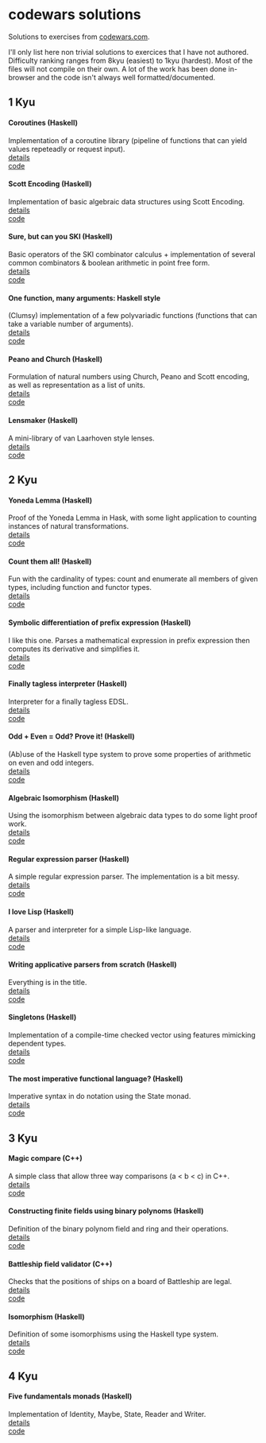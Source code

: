 # codewars solutions

Solutions to exercises from [codewars.com](https://www.codewars.com/). 

I'll only list here non trivial solutions to exercices that I have not authored. Difficulty ranking ranges from 8kyu (easiest) to 1kyu (hardest). Most of the files will not compile on their own. A lot of the work has been done in-browser and the code isn't always well formatted/documented.

## 1 Kyu

#### Coroutines (Haskell)
Implementation of a coroutine library (pipeline of functions that can yield values repeteadly or request input).  
[details](https://www.codewars.com/kata/547a77a6b84a1fb8bf000211)  
[code](haskell/coroutines.hs) 

#### Scott Encoding (Haskell)
Implementation of basic algebraic data structures using Scott Encoding.  
[details](https://www.codewars.com/kata/59c132fb70a3b7efd3000024)  
[code](haskell/scott-encoding.hs) 

#### Sure, but can you SKI (Haskell)
Basic operators of the SKI combinator calculus + implementation of several common combinators & boolean arithmetic in point free form.  
[details](https://www.codewars.com/kata/5a02dccf32b8b988120000da)  
[code](haskell/ski.hs)

#### One function, many arguments: Haskell style
(Clumsy) implementation of a few polyvariadic functions (functions that can take a variable number of arguments).  
[details](https://www.codewars.com/kata/599aed42b9712e1afe000014)  
[code](haskell/polyvariadic-functions.hs)

#### Peano and Church (Haskell)
Formulation of natural numbers using Church, Peano and Scott encoding, as well as representation as a list of units.  
[details](https://www.codewars.com/kata/5922530af9c157651d0000aa)  
[code](haskell/church-and-peano.hs)

#### Lensmaker (Haskell)
A mini-library of van Laarhoven style lenses.  
[details](https://www.codewars.com/kata/54258ffb430ca2e4b5000239)  
[code](haskell/lensmaker.hs)

## 2 Kyu

#### Yoneda Lemma (Haskell)
Proof of the Yoneda Lemma in Hask, with some light application to counting instances of natural transformations.  
[details](https://www.codewars.com/kata/5af33bcdde4c7f94a90000b3)  
[code](haskell/yoneda.hs)

#### Count them all! (Haskell)
Fun with the cardinality of types: count and enumerate all members of given types, including function and functor types.  
[details](https://www.codewars.com/kata/5b1bdc2bccef79e948000086)  
[code](haskell/count-them-all.hs)

#### Symbolic differentiation of prefix expression (Haskell)
I like this one. Parses a mathematical expression in prefix expression then computes its derivative and simplifies it.  
[details](https://www.codewars.com/kata/584daf7215ac503d5a0001ae)  
[code](haskell/symbolic-differentiation.hs)

#### Finally tagless interpreter (Haskell)
Interpreter for a finally tagless EDSL.  
[details](https://www.codewars.com/kata/5424e3bc430ca2e577000048)  
[code](haskell/finally-tagless.hs)

#### Odd + Even = Odd? Prove it! (Haskell)
(Ab)use of the Haskell type system to prove some properties of arithmetic on even and odd integers.  
[details](https://www.codewars.com/kata/599d973255342a0ce400009b)  
[code](haskell/even-odd-proof.hs)

#### Algebraic Isomorphism (Haskell)
Using the isomorphism between algebraic data types to do some light proof work.  
[details](https://www.codewars.com/kata/5917f22dd2563a36a200009c)  
[code](haskell/algebraic-isomorphism.hs)

#### Regular expression parser (Haskell)
A simple regular expression parser. The implementation is a bit messy.  
[details](https://www.codewars.com/kata/5470c635304c127cad000f0d)  
[code](haskell/regex-parser.hs)

#### I love Lisp (Haskell)
A parser and interpreter for a simple Lisp-like language.  
[details](https://www.codewars.com/kata/598a82f07bad362e1d000003)  
[code](haskell/lisp-interpreter.hs)

#### Writing applicative parsers from scratch (Haskell)
Everything is in the title.  
[details](https://www.codewars.com/kata/54f1fdb7f29358dd1f00015d)  
[code](haskell/applicative-parsers.hs)

#### Singletons (Haskell)
Implementation of a compile-time checked vector using features mimicking dependent types.  
[details](https://www.codewars.com/kata/54750ed320c64c64e20002e2)  
[code](haskell/singletons.hs)

#### The most imperative functional language? (Haskell)
Imperative syntax in do notation using the State monad.  
[details](https://www.codewars.com/kata/5453af58e6c920858d000823)  
[code](haskell/imperative.hs)

## 3 Kyu 

#### Magic compare (C++)
A simple class that allow three way comparisons (a < b < c) in C++.  
[details](https://www.codewars.com/kata/59ad0147485a4d9d3f0000a9)  
[code](cpp/magic-compare.hpp)

#### Constructing finite fields using binary polynoms (Haskell)
Definition of the binary polynom field and ring and their operations.  
[details](https://www.codewars.com/kata/54f1b7b3f58ba8ee720005a8)  
[code](haskell/binary-polynoms.hs)

#### Battleship field validator (C++)
Checks that the positions of ships on a board of Battleship are legal.  
[details](https://www.codewars.com/kata/52bb6539a4cf1b12d90005b7)  
[code](cpp/battleship.hpp)

#### Isomorphism (Haskell)
Definition of some isomorphisms using the Haskell type system.  
[details](https://www.codewars.com/kata/5922543bf9c15705d0000020)  
[code](haskell/isomorphisms.hs)

## 4 Kyu

#### Five fundamentals monads (Haskell)
Implementation of Identity, Maybe, State, Reader and Writer.  
[details](https://www.codewars.com/kata/547202bdf7587835d9000c46)  
[code](haskell/five-monads.hs)

